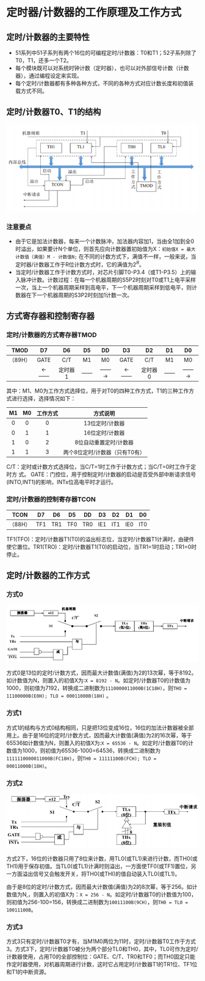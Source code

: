 # 定时器/计数器的工作原理及工作方式

## 定时/计数器的主要特性

- 51系列中51子系列有两个16位的可编程定时/计数器：T0和T1；52子系列除了T0，T1，还多一个T2。
- 每个模块既可以对系统时钟计数（定时器），也可以对外部信号计数（计数器），通过编程设定来实现。
- 每个定时/计数器都有多种各种方式，不同的各种方式对应计数长度和初值装载方式不同。

## 定时/计数器T0、T1的结构

![image](./src/7_img_t0t1.png)

### 注意要点

- 由于它是加法计数器，每来一个计数脉冲，加法器内容加1，当由全1加到全0时溢出，如果要计N个单位，则首先应向计数器置初始值为X：`初始值X = 最大计数值（满值）M - 计数值N;`  在不同的计数方式下，满值不一样，一般来说，当定时器/计数器工作于R位计数方式时，它的满值为$2^R$。
- 当定时/计数器工作于计数方式时，对芯片引脚T0-P3.4（或T1-P3.5）上的输入脉冲计数。计数过程：在每一个机器周期的S5P2时刻对T0或T1上电平采样一次，当上一个机器周期采样到高电平，下一个机器周期采样到低电平，则计数器在下一个机器周期的S3P2时刻加1计数一次。

## 方式寄存器和控制寄存器

### 定时/计数器的方式寄存器TMOD

|  TMOD   |  D7  |  D6  |  D5  |  DD  |  D3  | D2|D1|D0|
| :-----: | :--: | :--: | :--: | :--: | :--: | :--: | :--: | :--: |
| （89H） | GATE | C/T | M1 | M0 | GATE |C/T|M1|M0|
|         |  ←—— | 定时器1    | —— |  ——→  |  ←——  |定时器0|——|——→|

其中：M1、M0为工作方式选择位，用于对T0的四种工作方式，T1的三种工作方式进行选择，选择情况如下：

|  M1  |  M0  | 工作方式 |            方式说明            |
| :--: | :--: | :------: | :----------------------------: |
|  0   |  0   |    0     |        13位定时/计数器         |
|  0   |  1   |    1     |        16位定时/计数器         |
|  1   |  0   |    2     |     8位自动重置定时/计数器     |
|  1   |  1   |    3     | 两个8位定时/计数器（只有T0有） |

C/T：定时或计数方式选择位，当C/T=1时工作于计数方式；当C/T=0时工作于定时方
式。
GATE：门控位，用于控制定时/计数器的启动是否受外部中断请求信号(INTO,INT1)的影响，INTx位高电平时才运行。

### 定时/计数器的控制寄存器TCON

| TCON |  D7  |  D6  |  D5  |  DD  |  D3  |  D2  |  D1  |  D0  |
| :--: | :--: | :--: | :--: | :--: | :--: | :--: | :--: | :--: |
| （88H） | TF1 | TR1 | TF0 | TR0 | IE1 | IT1 | IE0 | IT0 |

TF1(TFO)：定时/计数器T1(T0)的溢出标志位，当定时/计数器T1计满时，由硬件使它置位。TR1(TRO)：定时/计数器T1(T0)的启动位，当TR1=1时启动；TR1=0时停止。

## 定时/计数器的工作方式

### 方式0

![image](./src/7_img_method0.png)

方式0是13位的定时/计数方式，因而最大计数值(满值)为2的13次幂，等于8192。如计数值为N，则置入的初值X为∶`X = 8192 - N`。如定时/计数器T0的计数值为1000，则初值为7192，转换成二进制数为`1110000011000B(1C18H)`，则`THO = 11100000B(E0H); TLO = 00011000B(18H)` 。

### 方式1

方式1的结构与方式0结构相同，只是把13位变成16位，16位的加法计数器被全部用上。由于是16位的定时/计数方式，因而最大计数值(满值)为2的16次幂，等于65536如计数值为N，则置入的初值X为:`X = 65536 - N`。如定时/计数器T0的计数值为1000，则初值为65536-1000=64536，转换成二进制数为`1111110000011000B(FC18H)`，则`TH0 = 11111100B(FCH); TLO = 00011000B(18H)`。

### 方式2

![image](./src/7_img_method2.png)

方式2下，16位的计数器只用了8位来计数，用TL0(或TL1)来进行计数，而TH0(或TH1)用于保存初值。当TL0(或TL1)计满时则溢出，一方面使TF0(或TF1)置位，另一方面溢出信号又会触发开关，将TH0(或THI)的值自动装入TL0(或TL1)。

由于是8位的定时/计数方式，因而最大计数值(满值)为2的8次幂，等于256。如计数值为N,，则置入的初值X为：`X = 256 - N`。如定时/计数器T0的计数值为100，则初值为256-100=156，转换成二进制数为`10011100B(9CH)`，则`TH0 = TL0 = 10011100B`。

### 方式3

方式3只有定时/计数器T0才有，当M1M0两位为11时，定时/计数器T0工作于方式3。方式3下，定时/计数器T0被分为两个部分TL0和TH0，其中，TL0可作为定时/计数器使用，占用T0的全部控制位：GATE、C/T、TR0和TF0；而TH0固定只能作定时器使用，对机器周期进行计数，这时它占用定时/计数器T1的TR1位、TF1位和T1的中断资源。

